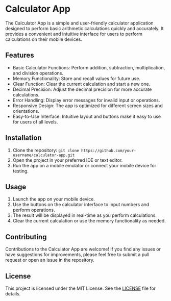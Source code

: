 # Calculator App

The Calculator App is a simple and user-friendly calculator application designed to perform basic arithmetic calculations quickly and accurately. It provides a convenient and intuitive interface for users to perform calculations on their mobile devices.

## Features

- Basic Calculator Functions: Perform addition, subtraction, multiplication, and division operations.
- Memory Functionality: Store and recall values for future use.
- Clear Function: Clear the current calculation and start a new one.
- Decimal Precision: Adjust the decimal precision for more accurate calculations.
- Error Handling: Display error messages for invalid input or operations.
- Responsive Design: The app is optimized for different screen sizes and orientations.
- Easy-to-Use Interface: Intuitive layout and buttons make it easy to use for users of all levels.

## Installation

1. Clone the repository: `git clone https://github.com/your-username/calculator-app.git`
2. Open the project in your preferred IDE or text editor.
3. Run the app on a mobile emulator or connect your mobile device for testing.

## Usage

1. Launch the app on your mobile device.
2. Use the buttons on the calculator interface to input numbers and perform operations.
3. The result will be displayed in real-time as you perform calculations.
4. Clear the current calculation or use the memory functionality as needed.

## Contributing

Contributions to the Calculator App are welcome! If you find any issues or have suggestions for improvements, please feel free to submit a pull request or open an issue in the repository.

## License

This project is licensed under the MIT License. See the [LICENSE](LICENSE) file for details.


